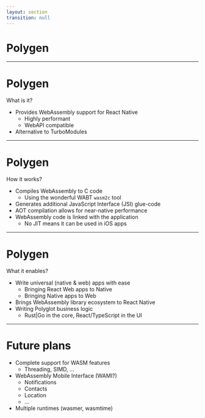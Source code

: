 ```yaml
---
layout: section
transition: null
---
```


# Polygen

<!--
- Wrapping the WebAssembly Binary Toolkit's `wasm2c` (matches the AOT capabilities of React Native)
- Code generation of a JSI bridge to expose imports and exports
- Compatible with the web API
- Near native performance (because it's C)
  - (Benchmark result?)
- Limitations?
  - Threading
- Examples:
  - Crypto
  - ...
- Future improvements: [Robert]
  - WASI for mobile (WAMI)?
  - Support for WebAssembly Components?
  - What do you think?
-->

---

# Polygen

What is it?

<v-clicks depth="2">

- Provides WebAssembly support for React Native
  - Highly performant
  - WebAPI compatible
- Alternative to TurboModules

</v-clicks>

<!--
[click] Polygen is our new approach to running WebAssembly in React Native. 
[click] It is a highly performant solution (more on that in a second), that is compatible with the WebAPI. 
[click] It is an alternative to TurboModules.
-->

---

# Polygen

How it works?

<v-clicks depth="2">

- Compiles WebAssembly to C code
  - Using the wonderful WABT `wasm2c` tool 
- Generates additional JavaScript Interface (JSI) glue-code
- AOT compilation allows for near-native performance
- WebAssembly code is linked with the application
  - No JIT means it can be used in iOS apps

</v-clicks>

<!--
[click] It is super-fast, [click] because it compiles WebAssembly to C using the all wonderful `wasm2c` tool, from WebAssembly Binary Toolkit.

[click] To connect it with React Native, the generated code is glued with JSI (JavaScript interface)

[click] Ahead of time compilation allows for near native performance.

[click] The resulting code becomes part of the application, just like a normal native static or shared library.

[click] Also, we decided to use this approach so that it can be deployed in iOS apps, where JIT is not allowed.
-->

---

# Polygen

What it enables?

<v-clicks depth="2">

- Write universal (native & web) apps with ease
  - Bringing React Web apps to Native
  - Bringing Native apps to Web
- Brings WebAssembly library ecosystem to React Native
- Writing Polyglot business logic
  - Rust|Go in the core, React/TypeScript in the UI

</v-clicks>

<!--
[click] It is truly universal.

[click] You can easily bring your web app to native, [click] or your native app to the web.

[click] You can use existing WebAssembly libraries in React Native. One of such examples is a crypto library, which is not provided in react native.

[click] Finally, you can extend react native functionality with languages other than C++

[click] Any language that compiles into WASM can be used, obviously.
-->

---

# Future plans

<v-clicks depth="2">

 - Complete support for WASM features
   - Threading, SIMD, ...
 - WebAssembly Mobile Interface (WAMI?)
   - Notifications
   - Contacts
   - Location
   - ...
 - Multiple runtimes (wasmer, wasmtime)

</v-clicks>

<!--
[click] Bring support for missing or untested WASM features.
[click]

[click] Expose mobile app interface to WebAssembly modules.
[click] [click] [click] [click]

[click] Add support for more WASM runtimes (mostly for Android or desktop platforms)

-->